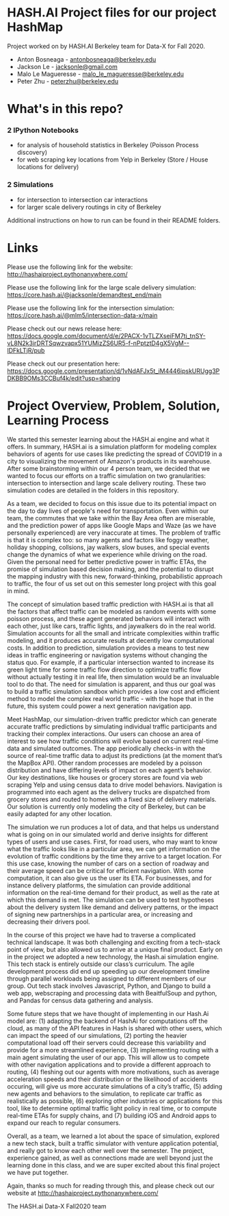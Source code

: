 # HASH.AI Project files for our project HashMap

Project worked on by HASH.AI Berkeley team for Data-X for Fall 2020.

- Anton Bosneaga - antonbosneaga@berkeley.edu
- Jackson Le - jacksonle@gmail.com
- Malo Le Magueresse - malo_le_magueresse@berkeley.edu
- Peter Zhu - peterzhu@berkeley.edu

# What's in this repo?

### 2 IPython Notebooks
  - for analysis of household statistics in Berkeley (Poisson Process discovery)
  - for web scraping key locations from Yelp in Berkeley (Store / House locations for delivery)
### 2 Simulations
  - for intersection to intersection car interactions
  - for larger scale delivery routings in city of Berkeley
  
  Additional instructions on how to run can be found in their README folders.

# Links

Please use the following link for the website:
http://hashaiproject.pythonanywhere.com/

Please use the following link for the large scale delivery simulation:
https://core.hash.ai/@jacksonle/demandtest_end/main

Please use the following link for the intersection simulation:
https://core.hash.ai/@mlm5/intersection-data-x/main

Please check out our news release here:
https://docs.google.com/document/d/e/2PACX-1vTLZXseiFM7tj_tnSY-vL8N2k3irDRTSqwzvapx51YUMizZS6UR5-f-nPptztD4gX5VgM--lDFkLTjR/pub

Please check out our presentation here: https://docs.google.com/presentation/d/1vNdAFJx5t_iM4446ipskURUgg3PDKBB9OMs3CCBuf4k/edit?usp=sharing

# Project Overview, Problem, Solution, Learning Process

We started this semester learning about the HASH.ai engine and what it offers. In summary, HASH.ai is a simulation platform for modeling complex behaviors of agents for use cases like predicting the spread of COVID19 in a city to visualizing the movement of Amazon's products in its warehouse. After some brainstorming within our 4 person team, we decided that we wanted to focus our efforts on a traffic simulation on two granularities: intersection to intersection and large scale delivery routing. These two simulation codes are detailed in the folders in this repository.

As a team, we decided to focus on this issue due to its potential impact on the day to day lives of people's need for transportation. Even within our team, the commutes that we take within the Bay Area often are miserable, and the prediction power of apps like Google Maps and Waze (as we have personally experienced) are very inaccurate at times. The problem of traffic is that it is complex too: so many agents and factors like foggy weather, holiday shopping, collsions, jay walkers, slow buses, and special events change the dynamics of what we experience while driving on the road. Given the personal need for better predictive power in traffic ETAs, the promise of simulation based decision making, and the potential to disrupt the mapping industry with this new, forward-thinking, probabilistic approach to traffic, the four of us set out on this semester long project with this goal in mind.

The concept of simulation based traffic prediction with HASH.ai is that all the factors that affect traffic can be modeled as random events with some poisson process, and these agent generated behaviors will interact with each other, just like cars, traffic lights, and jaywalkers do in the real world. Simulation accounts for all the small and intricate complexities within traffic modeling, and it produces accurate results at decently low computational costs. In addition to prediction, simulation provides a means to test new ideas in traffic engineering or navigation systems without changing the status quo. For example, if a particular intersection wanted to increase its green light time for some traffic flow direction to optimize traffic flow without actually testing it in real life, then simulation would be an invaluable tool to do that. The need for simulation is apparent, and thus our goal was to build a traffic simulation sandbox which provides a low cost and efficient method to model the complex real world traffic - with the hope that in the future, this system could power a next generation navigation app.

Meet HashMap, our simulation-driven traffic predictor which can generate accurate traffic predictions by simulating individual traffic participants and tracking their complex interactions. Our users can choose an area of interest to see how traffic conditions will evolve based on current real-time data and simulated outcomes. The app periodically checks-in with the source of real-time traffic data to adjust its predictions (at the moment that’s the MapBox API). Other random processes are modeled by a poisson distribution and have differing levels of impact on each agent’s behavior. Our key destinations, like houses or grocery stores are found via web scraping Yelp and using census data to drive model behaviors. Navigation is programmed into each agent as the delivery trucks are dispatched from grocery stores and routed to homes with a fixed size of delivery materials. Our solution is currently only modeling the city of Berkeley, but can be easily adapted for any other location.

The simulation we run produces a lot of data, and that helps us understand what is going on in our simulated world and derive insights for different types of users and use cases. First, for road users, who may want to know what the traffic looks like in a particular area, we can get information on the evolution of traffic conditions by the time they arrive to a target location. For this use case, knowing the number of cars on a section of roadway and their average speed can be critical for efficient navigation. With some computation, it can also give us the user its ETA. For businesses, and for instance delivery platforms, the simulation can provide additional information on the real-time demand for their product, as well as the rate at which this demand is met. The simulation can be used to test hypotheses about the delivery system like demand and delivery patterns, or the impact of signing new partnerships in a particular area, or increasing and decreasing their drivers pool.

In the course of this project we have had to traverse a complicated technical landscape. It was both challenging and exciting from a tech-stack point of view, but also allowed us to arrive at a unique final product. Early on in the project we adopted a new technology, the Hash.ai simulation engine. This tech stack is entirely outside our class’s curriculum. The agile development process did end up speeding up our development timeline through parallel workloads being assigned to different members of our group. Out tech stack involves Javascript, Python, and Django to build a web app, webscraping and processing data with BeaitfulSoup and python, and Pandas for census data gathering and analysis.

Some future steps that we have thought of implementing in our Hash.Ai model are: (1) adapting the backend of HashAi for computations off the cloud, as many of the API features in Hash is shared with other users, which can impact the speed of our simulations, (2) porting the heavier computational load off their servers could decrease this variability and provide for a more streamlined experience, (3) implementing routing with a main agent simulating the user of our app. This will allow us to compete with other navigation applications and to provide a different approach to routing, (4) fleshing out our agents with more motivations, such as average acceleration speeds and their distribution or the likelihood of accidents occuring, will give us more accurate simulations of a city’s traffic, (5) adding new agents and behaviors to the simulation, to replicate car traffic as realistically as possible, (6)  exploring other industries or applications for this tool, like to determine optimal traffic light policy in real time, or to compute real-time ETAs for supply chains, and (7) building iOS and Android apps to expand our reach to regular consumers. 

Overall, as a team, we learned a lot about the space of simulation, explored a new tech stack, built a traffic simulator with venture application potential, and really got to know each other well over the semester. The project, experience gained, as well as connections made are well beyond just the learning done in this class, and we are super excited about this final project we have put together.

Again, thanks so much for reading through this, and please check out our website at http://hashaiproject.pythonanywhere.com/


The HASH.ai Data-X Fall2020 team
